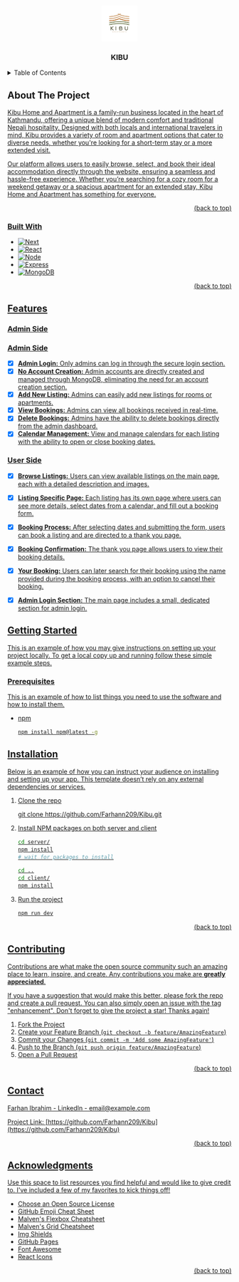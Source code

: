 
<!-- PROJECT LOGO -->
<br />
<div align="center">
   <a>
    <img src="client/public/logo.jpg" alt="Logo" width="80" height="80">
  </a>

  <h3 align="center">KIBU</h3>

</div>



<!-- TABLE OF CONTENTS -->
<details>
  <summary>Table of Contents</summary>
  <ol>
    <li>
      <a href="#about-the-project">About The Project</a>
      <ul>
        <li><a href="#built-with">Built With</a></li>
      </ul>
    </li>
    <li>
      <a href="#features">Features</a>
      <ul>
        <li><a href="#admin-side">Admin Side</a></li>
        <li><a href="#user-side">User Side</a></li>
      </ul>
    </li>
    <li>
      <a href="#getting-started">Getting Started</a>
      <ul>
        <li><a href="#prerequisites">Prerequisites</a></li>
        <li><a href="#installation">Installation</a></li>
      </ul>
    </li>
    <li><a href="#contributing">Contributing</a></li>
    <li><a href="#contact">Contact</a></li>
    <li><a href="#acknowledgments">Acknowledgments</a></li>
  </ol>
</details>



<!-- ABOUT THE PROJECT -->
## About The Project
<u>
Kibu Home and Apartment is a family-run business located in the heart of Kathmandu, offering a unique blend of modern comfort and traditional Nepali hospitality. Designed with both locals and international travelers in mind, Kibu provides a variety of room and apartment options that cater to diverse needs, whether you're looking for a short-term stay or a more extended visit.

Our platform allows users to easily browse, select, and book their ideal accommodation directly through the website, ensuring a seamless and hassle-free experience. Whether you’re searching for a cozy room for a weekend getaway or a spacious apartment for an extended stay, Kibu Home and Apartment has something for everyone.

<p align="right">(<a href="#readme-top">back to top</a>)</p>



### Built With

* [![Next][Next.js]][Next-url]
* [![React][React.js]][React-url]
* [![Node][Node.js]][Node-url]
* [![Express][Express.js]][Express-url]
* [![MongoDB][MongoDB]][MongoDB-url]


<p align="right">(<a href="#readme-top">back to top</a>)</p>

## Features
<u>

### Admin Side
### Admin Side
- [x] **Admin Login:** Only admins can log in through the secure login section.
- [x] **No Account Creation:** Admin accounts are directly created and managed through MongoDB, eliminating the need for an account creation section.
- [x] **Add New Listing:** Admins can easily add new listings for rooms or apartments.
- [x] **View Bookings:** Admins can view all bookings received in real-time.
- [x] **Delete Bookings:** Admins have the ability to delete bookings directly from the admin dashboard.
- [x] **Calendar Management:** View and manage calendars for each listing with the ability to open or close booking dates.

### User Side
- [x] **Browse Listings:** Users can view available listings on the main page, each with a detailed description and images.
- [x] **Listing Specific Page:** Each listing has its own page where users can see more details, select dates from a calendar, and fill out a booking form.
- [x] **Booking Process:** After selecting dates and submitting the form, users can book a listing and are directed to a thank you page.
- [x] **Booking Confirmation:** The thank you page allows users to view their booking details.
- [x] **Your Booking:** Users can later search for their booking using the name provided during the booking process, with an option to cancel their booking.
- [x] **Admin Login Section:** The main page includes a small, dedicated section for admin login.


<!-- GETTING STARTED -->
## Getting Started

This is an example of how you may give instructions on setting up your project locally.
To get a local copy up and running follow these simple example steps.

### Prerequisites

This is an example of how to list things you need to use the software and how to install them.
* npm
  ```sh
  npm install npm@latest -g
  ```

## Installation

Below is an example of how you can instruct your audience on installing and setting up your app. This template doesn’t rely on any external dependencies or services.

1. Clone the repo

    git clone https://github.com/Farhann209/Kibu.git


2. Install NPM packages on both server and client

     ```bash
    cd server/
    npm install
    # wait for packages to install
    ```
    ```bash
    cd ..
    cd client/
    npm install
    ```

3. Run the project

    ```bash
    npm run dev
    ```


<p align="right">(<a href="#readme-top">back to top</a>)</p>

<!-- CONTRIBUTING -->
## Contributing
<u>

Contributions are what make the open source community such an amazing place to learn, inspire, and create. Any contributions you make are **greatly appreciated**.

If you have a suggestion that would make this better, please fork the repo and create a pull request. You can also simply open an issue with the tag "enhancement".
Don't forget to give the project a star! Thanks again!

1. Fork the Project
2. Create your Feature Branch (`git checkout -b feature/AmazingFeature`)
3. Commit your Changes (`git commit -m 'Add some AmazingFeature'`)
4. Push to the Branch (`git push origin feature/AmazingFeature`)
5. Open a Pull Request

<p align="right">(<a href="#readme-top">back to top</a>)</p>

<!-- CONTACT -->
<u>

## Contact

Farhan Ibrahim - [LinkedIn](https://www.linkedin.com/in/farhan-ibrahim-558131247/) - email@example.com

Project Link: [https://github.com/Farhann209/Kibu](https://github.com/Farhann209/Kibu)


<p align="right">(<a href="#readme-top">back to top</a>)</p>



<!-- ACKNOWLEDGMENTS -->
## Acknowledgments

Use this space to list resources you find helpful and would like to give credit to. I've included a few of my favorites to kick things off!

* [Choose an Open Source License](https://choosealicense.com)
* [GitHub Emoji Cheat Sheet](https://www.webpagefx.com/tools/emoji-cheat-sheet)
* [Malven's Flexbox Cheatsheet](https://flexbox.malven.co/)
* [Malven's Grid Cheatsheet](https://grid.malven.co/)
* [Img Shields](https://shields.io)
* [GitHub Pages](https://pages.github.com)
* [Font Awesome](https://fontawesome.com)
* [React Icons](https://react-icons.github.io/react-icons/search)

<p align="right">(<a href="#readme-top">back to top</a>)</p>



<!-- MARKDOWN LINKS & IMAGES -->
<!-- https://www.markdownguide.org/basic-syntax/#reference-style-links -->
[contributors-shield]: https://img.shields.io/github/contributors/othneildrew/Best-README-Template.svg?style=for-the-badge
[contributors-url]: https://github.com/othneildrew/Best-README-Template/graphs/contributors
[forks-shield]: https://img.shields.io/github/forks/othneildrew/Best-README-Template.svg?style=for-the-badge
[forks-url]: https://github.com/othneildrew/Best-README-Template/network/members
[stars-shield]: https://img.shields.io/github/stars/othneildrew/Best-README-Template.svg?style=for-the-badge
[stars-url]: https://github.com/othneildrew/Best-README-Template/stargazers
[issues-shield]: https://img.shields.io/github/issues/othneildrew/Best-README-Template.svg?style=for-the-badge
[issues-url]: https://github.com/othneildrew/Best-README-Template/issues
[license-shield]: https://img.shields.io/github/license/othneildrew/Best-README-Template.svg?style=for-the-badge
[license-url]: https://github.com/othneildrew/Best-README-Template/blob/master/LICENSE.txt
[linkedin-shield]: https://img.shields.io/badge/-LinkedIn-black.svg?style=for-the-badge&logo=linkedin&colorB=555
[linkedin-url]: https://linkedin.com/in/othneildrew
[product-screenshot]: images/screenshot.png
[Next.js]: https://img.shields.io/badge/next.js-000000?style=for-the-badge&logo=nextdotjs&logoColor=white
[Next-url]: https://nextjs.org/
[React.js]: https://img.shields.io/badge/React-20232A?style=for-the-badge&logo=react&logoColor=61DAFB
[React-url]: https://reactjs.org/
[Node.js]: https://img.shields.io/badge/Node.js-339933?style=for-the-badge&logo=nodedotjs&logoColor=white
[Node-url]: https://nodejs.org/
[Express.js]: https://img.shields.io/badge/Express.js-000000?style=for-the-badge&logo=express&logoColor=white
[Express-url]: https://expressjs.com/
[MongoDB]: https://img.shields.io/badge/MongoDB-47A248?style=for-the-badge&logo=mongodb&logoColor=white
[MongoDB-url]: https://www.mongodb.com/

